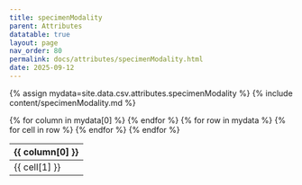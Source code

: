```yaml
---
title: specimenModality
parent: Attributes
datatable: true
layout: page
nav_order: 80
permalink: docs/attributes/specimenModality.html
date: 2025-09-12
---
```

{% assign mydata=site.data.csv.attributes.specimenModality %}
{% include content/specimenModality.md %}
<table id="myTable" class="display" style="width:100%">
    <thead>
    {% for column in mydata[0] %}
        <th>{{ column[0] }}</th>
    {% endfor %}
    </thead>
    <tbody>
    {% for row in mydata %}
        <tr>
        {% for cell in row %}
            <td>{{ cell[1] }}</td>
        {% endfor %}
        </tr>
    {% endfor %}
    </tbody>
</table>
<script type="text/javascript">
  $(document).ready(function () {
    $('#myTable').DataTable({
      responsive: true,
      deferRender: false,
      paging: false,
      order: [],
    });
  });
</script>
